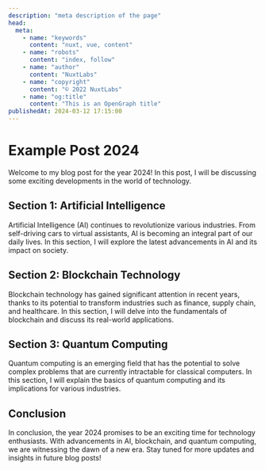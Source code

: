 ```yaml
---
description: "meta description of the page"
head:
  meta:
    - name: "keywords"
      content: "nuxt, vue, content"
    - name: "robots"
      content: "index, follow"
    - name: "author"
      content: "NuxtLabs"
    - name: "copyright"
      content: "© 2022 NuxtLabs"
    - name: "og:title"
      content: "This is an OpenGraph title"
publishedAt: 2024-03-12 17:15:00
---
```


# Example Post 2024

Welcome to my blog post for the year 2024! In this post, I will be discussing some exciting developments in the world of technology.

## Section 1: Artificial Intelligence

Artificial Intelligence (AI) continues to revolutionize various industries. From self-driving cars to virtual assistants, AI is becoming an integral part of our daily lives. In this section, I will explore the latest advancements in AI and its impact on society.

## Section 2: Blockchain Technology

Blockchain technology has gained significant attention in recent years, thanks to its potential to transform industries such as finance, supply chain, and healthcare. In this section, I will delve into the fundamentals of blockchain and discuss its real-world applications.

## Section 3: Quantum Computing

Quantum computing is an emerging field that has the potential to solve complex problems that are currently intractable for classical computers. In this section, I will explain the basics of quantum computing and its implications for various industries.

## Conclusion

In conclusion, the year 2024 promises to be an exciting time for technology enthusiasts. With advancements in AI, blockchain, and quantum computing, we are witnessing the dawn of a new era. Stay tuned for more updates and insights in future blog posts!
